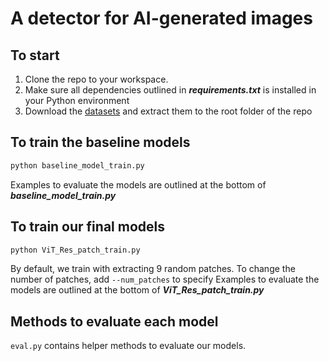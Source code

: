 # A detector for AI-generated images
## To start
1. Clone the repo to your workspace.
2. Make sure all dependencies outlined in ***requirements.txt*** is installed in your Python environment
3. Download the [datasets](https://drive.google.com/drive/folders/13ogmgMWfxUNMzXcIWbqusyoodjCjWCQz?usp=sharing) and extract them to the root folder of the repo

## To train the baseline models
```bash
python baseline_model_train.py
```
Examples to evaluate the models are outlined at the bottom of ***baseline_model_train.py***

## To train our final models
```bash
python ViT_Res_patch_train.py
```
By default, we train with extracting 9 random patches. To change the number of patches, add ```--num_patches``` to specify
Examples to evaluate the models are outlined at the bottom of ***ViT_Res_patch_train.py***

## Methods to evaluate each model
```eval.py``` contains helper methods to evaluate our models.
